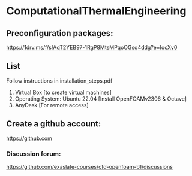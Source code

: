 # ComputationalThermalEngineering

## Preconfiguration packages:
https://1drv.ms/f/s!AqT2YEB97-1RgP8MtsMPqoOGsq4ddg?e=IocXv0

## List
Follow instructions in installation_steps.pdf
1. Virtual Box [to create virtual machines]
2. Operating System: Ubuntu 22.04 [Install OpenFOAMv2306 & Octave]
3. AnyDesk [For remote access]

## Create a github account:
https://github.com

### Discussion forum:
https://github.com/exaslate-courses/cfd-openfoam-b1/discussions

